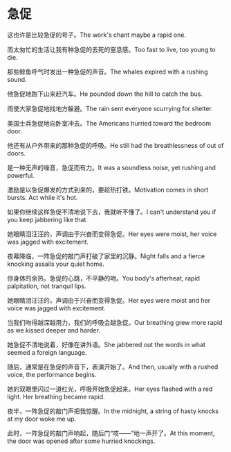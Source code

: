 # 急促

<p><span class="chinese">这也许是比较急促的号子。</span><span class="english">The work's chant maybe a rapid one.</span></p>

<p><span class="chinese">而太匆忙的生活让我有种急促的去死的窒息感。</span><span class="english">Too fast to live, too young to die.</span></p>

<p><span class="chinese">那些鲸鱼呼气时发出一种急促的声音。</span><span class="english">The whales expired with a rushing sound.</span></p>

<p><span class="chinese">他急促地跑下山来赶汽车。</span><span class="english">He pounded down the hill to catch the bus.</span></p>

<p><span class="chinese">雨使大家急促地找地方躲避。</span><span class="english">The rain sent everyone scurrying for shelter.</span></p>

<p><span class="chinese">美国士兵急促地向卧室冲去。</span><span class="english">The Americans hurried toward the bedroom door.</span></p>

<p><span class="chinese">他还有从户外带来的那种急促的呼吸。</span><span class="english">He still had the breathlessness of out of doors.</span></p>

<p><span class="chinese">是一种无声的噪音，急促而有力。</span><span class="english">It was a soundless noise, yet rushing and powerful.</span></p>

<p><span class="chinese">激励是以急促爆发的方式到来的，要趁热打铁。</span><span class="english">Motivation comes in short bursts. Act while it's hot.</span></p>

<p><span class="chinese">如果你继续这样急促不清地说下去，我就听不懂了。</span><span class="english">I can't understand you if you keep jabbering like that.</span></p>

<p><span class="chinese">她眼睛泪汪汪的，声调由于兴奋而变得急促。</span><span class="english">Her eyes were moist, her voice was jagged with excitement.</span></p>

<p><span class="chinese">夜幕降临，一阵急促的敲门声打破了家里的沉静。</span><span class="english">Night falls and a fierce knocking assails your quiet home.</span></p>

<p><span class="chinese">你身体的余热，急促的心跳，不平静的吻。</span><span class="english">You body's afterheat, rapid palpitation, not tranquil lips.</span></p>

<p><span class="chinese">她眼睛泪汪汪的，声调由于兴奋而变得急促。</span><span class="english">Her eyes were moist and her voice was jagged with excitement.</span></p>

<p><span class="chinese">当我们吻得越深越用力，我们的呼吸会越急促。</span><span class="english">Our breathing grew more rapid as we kissed deeper and harder.</span></p>

<p><span class="chinese">她急促不清地说着，好像在讲外语。</span><span class="english">She jabbered out the words in what seemed a foreign language.</span></p>

<p><span class="chinese">随后，通常是在急促的声音下，表演开始了。</span><span class="english">And then, usually with a rushed voice, the performance begins.</span></p>

<p><span class="chinese">她的双眼里闪过一道红光，呼吸开始急促起来。</span><span class="english">Her eyes flashed with a red light. Her breathing became rapid.</span></p>

<p><span class="chinese">夜半，一阵急促的敲门声把我惊醒。</span><span class="english">In the midnight, a string of hasty knocks at my door woke me up.</span></p>

<p><span class="chinese">此时，一阵急促的敲门声响起，随后门“吱——”地一声开了。</span><span class="english">At this moment, the door was opened after some hurried knockings.</span></p>

